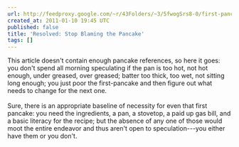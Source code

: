 ```yaml
---
url: http://feedproxy.google.com/~r/43Folders/~3/5fwogSrs8-0/first-pancake
created_at: 2011-01-10 19:45 UTC
published: false
title: 'Resolved: Stop Blaming the Pancake'
tags: []
---
```


This article doesn't contain enough pancake references, so here it goes: you don't spend all morning speculating if the pan is too hot, not hot enough, under greased, over greased; batter too thick, too wet, not sitting long enough; you just poor the first-pancake and then figure out what needs to change for the next one. <br><br>Sure, there is an appropriate baseline of necessity for even that first pancake: you need the ingredients, a pan, a stovetop, a paid up gas bill, and a basic literacy for the recipe; but the absence of any one of those would moot the entire endeavor and thus aren't open to speculation---you either have them or you don't.
